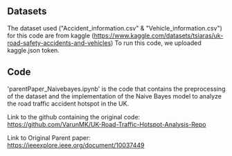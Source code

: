 ## Datasets
The dataset used ("Accident_information.csv" & "Vehicle_information.csv") for this code are from kaggle (https://www.kaggle.com/datasets/tsiaras/uk-road-safety-accidents-and-vehicles)
To run this code, we uploaded kaggle.json token.

## Code

'parentPaper_Naivebayes.ipynb' is the code that contains the preprocessing of the dataset and the implementation of the Naive Bayes model to analyze the road traffic accident hotspot in the UK. 

Link to the github containing the original code: https://github.com/VarunMK/UK-Road-Traffic-Hotspot-Analysis-Repo 

Link to Original Parent paper: https://ieeexplore.ieee.org/document/10037449 
